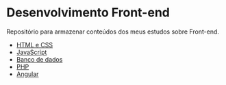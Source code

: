 # Desenvolvimento Front-end

Repositório para armazenar conteúdos dos meus estudos sobre Front-end.<br>
- [HTML e CSS](https://github.com/barbarahellen/frontend/tree/main/html-css)
- [JavaScript](https://github.com/barbarahellen/dev-web/tree/main/javascript)
- [Banco de dados](https://github.com/barbarahellen/frontend/tree/main/banco-de-dados)
- [PHP]()
- [Angular]()